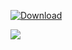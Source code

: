 [ ![Download](https://api.bintray.com/packages/paulschwarz/maven/ebean-cursor-pagination/images/download.svg) ](https://bintray.com/paulschwarz/maven/ebean-cursor-pagination/_latestVersion)

<a href='https://bintray.com/paulschwarz/maven/ebean-cursor-pagination?source=watch' alt='Get automatic notifications about new "ebean-cursor-pagination" versions'>
<img src='https://www.bintray.com/docs/images/bintray_badge_color.png'>
</a>
